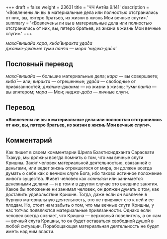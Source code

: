 +++
draft = false
weight = 23631
title = 'ЧЧ Антйа 9.141'
description = '«Вовлечены ли вы в материальные дела или полностью отстранились от них, вы, пятеро братьев, из жизни в жизнь Мои вечные слуги».'
summary = '«Вовлечены ли вы в материальные дела или полностью отстранились от них, вы, пятеро братьев, из жизни в жизнь Мои вечные слуги».'
+++

_маха̄-вишайа кара, киба̄ виракта уда̄са  
джанме-джанме туми пан̃ча — мора ‘ниджа-да̄са’_

## Пословный перевод

_маха̄_\-_вишайа_ — большие материальные дела; _кара_ — вы совершаете; _киба̄_ — или; _виракта_ — отрешенные; _уда̄са_ — свободные от привязанностей; _джанме_\-_джанме_ — из жизни в жизнь; _туми_ _пан̃ча_ — вы впятером; _мора_ — Мои; _ниджа_\-_да̄са_ — личные слуги.

## Перевод

**«Вовлечены ли вы в материальные дела или полностью отстранились от них, вы, пятеро братьев, из жизни в жизнь Мои вечные слуги».**

## Комментарий

Как пишет в своем комментарии Шрила Бхактисиддханта Сарасвати Тхакур, мы должны всегда помнить о том, что мы вечные слуги Кришны. Занят человек материальной деятельностью, связанной с деньгами, или ведет жизнь отрекшегося от мира, он должен всегда думать о себе как о вечном слуге Бога, ибо таково истинное положение живого существа. Живет человек как _санньяси_ или занимается денежными делами — и в том и в другом случае это внешние занятия. Какое бы положение ни занимал человек, он должен думать о том, как доставить удовольствие Кришне. Тогда, даже если он вовлечен в бурную материальную деятельность, это не привяжет его к ней и ее плодам. Но, стоит нам забыть о том, что мы вечные слуги Кришны, у нас тотчас появляются материальные привязанности. Однако если человек всегда сознает, что Кришна — верховный повелитель, а он сам — вечный слуга Кришны, то он будет оставаться свободной душой в любой ситуации. Порабощающая материальная деятельность не будет иметь над ним власти.
